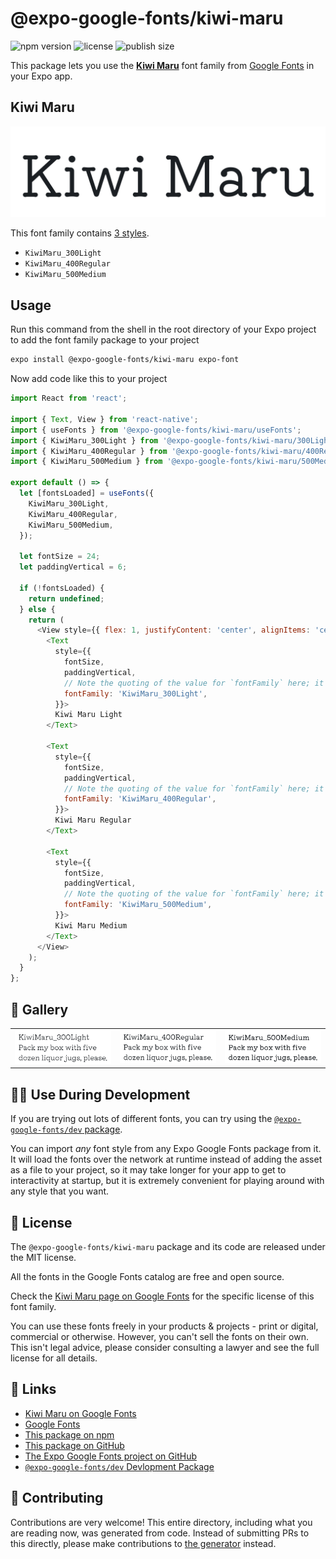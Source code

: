 # @expo-google-fonts/kiwi-maru

![npm version](https://flat.badgen.net/npm/v/@expo-google-fonts/kiwi-maru)
![license](https://flat.badgen.net/github/license/expo/google-fonts)
![publish size](https://flat.badgen.net/packagephobia/install/@expo-google-fonts/kiwi-maru)

This package lets you use the [**Kiwi Maru**](https://fonts.google.com/specimen/Kiwi+Maru) font family from [Google Fonts](https://fonts.google.com/) in your Expo app.

## Kiwi Maru

![Kiwi Maru](./font-family.png)

This font family contains [3 styles](#-gallery).

- `KiwiMaru_300Light`
- `KiwiMaru_400Regular`
- `KiwiMaru_500Medium`

## Usage

Run this command from the shell in the root directory of your Expo project to add the font family package to your project
```sh
expo install @expo-google-fonts/kiwi-maru expo-font
```

Now add code like this to your project
```js
import React from 'react';

import { Text, View } from 'react-native';
import { useFonts } from '@expo-google-fonts/kiwi-maru/useFonts';
import { KiwiMaru_300Light } from '@expo-google-fonts/kiwi-maru/300Light';
import { KiwiMaru_400Regular } from '@expo-google-fonts/kiwi-maru/400Regular';
import { KiwiMaru_500Medium } from '@expo-google-fonts/kiwi-maru/500Medium';

export default () => {
  let [fontsLoaded] = useFonts({
    KiwiMaru_300Light,
    KiwiMaru_400Regular,
    KiwiMaru_500Medium,
  });

  let fontSize = 24;
  let paddingVertical = 6;

  if (!fontsLoaded) {
    return undefined;
  } else {
    return (
      <View style={{ flex: 1, justifyContent: 'center', alignItems: 'center' }}>
        <Text
          style={{
            fontSize,
            paddingVertical,
            // Note the quoting of the value for `fontFamily` here; it expects a string!
            fontFamily: 'KiwiMaru_300Light',
          }}>
          Kiwi Maru Light
        </Text>

        <Text
          style={{
            fontSize,
            paddingVertical,
            // Note the quoting of the value for `fontFamily` here; it expects a string!
            fontFamily: 'KiwiMaru_400Regular',
          }}>
          Kiwi Maru Regular
        </Text>

        <Text
          style={{
            fontSize,
            paddingVertical,
            // Note the quoting of the value for `fontFamily` here; it expects a string!
            fontFamily: 'KiwiMaru_500Medium',
          }}>
          Kiwi Maru Medium
        </Text>
      </View>
    );
  }
};

```

## 🔡 Gallery


||||
|-|-|-|
|![KiwiMaru_300Light](.//300Light/KiwiMaru_300Light.ttf.png)|![KiwiMaru_400Regular](.//400Regular/KiwiMaru_400Regular.ttf.png)|![KiwiMaru_500Medium](.//500Medium/KiwiMaru_500Medium.ttf.png)||


## 👩‍💻 Use During Development

If you are trying out lots of different fonts, you can try using the [`@expo-google-fonts/dev` package](https://github.com/freeboub/google-fonts/tree/master/font-packages/dev#readme).

You can import *any* font style from any Expo Google Fonts package from it. It will load the fonts
over the network at runtime instead of adding the asset as a file to your project, so it may take longer
for your app to get to interactivity at startup, but it is extremely convenient
for playing around with any style that you want.

## 📖 License

The `@expo-google-fonts/kiwi-maru` package and its code are released under the MIT license.

All the fonts in the Google Fonts catalog are free and open source.

Check the [Kiwi Maru page on Google Fonts](https://fonts.google.com/specimen/Kiwi+Maru) for the specific license of this font family.

You can use these fonts freely in your products & projects - print or digital, commercial or otherwise. However, you can't sell the fonts on their own. This isn't legal advice, please consider consulting a lawyer and see the full license for all details.

## 🔗 Links

- [Kiwi Maru on Google Fonts](https://fonts.google.com/specimen/Kiwi+Maru)
- [Google Fonts](https://fonts.google.com/)
- [This package on npm](https://www.npmjs.com/package/@expo-google-fonts/kiwi-maru)
- [This package on GitHub](https://github.com/freeboub/google-fonts/tree/master/font-packages/kiwi-maru)
- [The Expo Google Fonts project on GitHub](https://github.com/freeboub/google-fonts)
- [`@expo-google-fonts/dev` Devlopment Package](https://github.com/freeboub/google-fonts/tree/master/font-packages/dev)

## 🤝 Contributing

Contributions are very welcome! This entire directory, including what you are reading now, was generated from code. Instead of submitting PRs to this directly, please make contributions to [the generator](https://github.com/freeboub/google-fonts/tree/master/packages/generator) instead.
